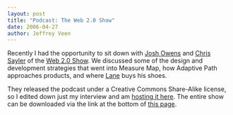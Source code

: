 ```yaml
---
layout: post
title: "Podcast: The Web 2.0 Show"
date: 2006-04-27
author: Jeffrey Veen
---
```

Recently I had the opportunity to sit down with <a href="http://josh.the-owens.com/">Josh Owens</a> and <a href="http://www.justhack.com/">Chris Sayler</a> of the <a href="http://www.web20show.com/">Web 2.0 Show</a>. We discussed some of the design and development strategies that went into Measure Map, how Adaptive Path approaches products, and where <a href="http://www.monstro.com/">Lane</a> buys his shoes. 

They released the podcast under a Creative Commons Share-Alike license, so I edited down just my interview and am <a href="http://www.archive.org/details/web20show-JeffVeen-ep17-edit.mp3">hosting it here</a>. The entire show can be downloaded via the link at the bottom of <a href="http://www.web20show.com/articles/2006/04/26/web-2-0-show-episode-17-jeff-veen">this page</a>.
